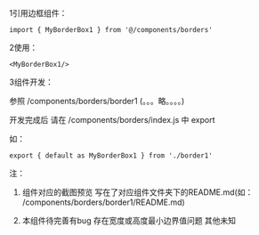 1引用边框组件：

```
import { MyBorderBox1 } from '@/components/borders'
```

2使用：

```
<MyBorderBox1/>
```

3组件开发：

参照 /components/borders/border1 (。。。略。。。。)

开发完成后 请在 /components/borders/index.js  中  export

如：

```
export { default as MyBorderBox1 } from './border1'
```



注： 

1. 组件对应的截图预览  写在了对应组件文件夹下的README.md(如： /components/borders/border1/README.md)

2. 本组件待完善有bug  存在宽度或高度最小边界值问题    其他未知